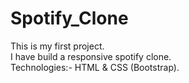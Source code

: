 # Spotify_Clone
This is my first project.
<br>
I have build a responsive spotify clone.
<br>
Technologies:- HTML & CSS (Bootstrap).
